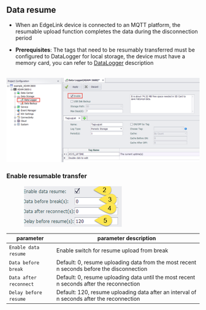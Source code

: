 ## Data resume

- When an EdgeLink device is connected to an MQTT platform, the resumable upload function completes the data during the disconnection period

- **Prerequisites**: The tags that need to be resumably transferred must be configured to DataLogger for local storage, the device must have a memory card, you can refer to [DataLogger](../../DataLogger/DataLogger.html) description

 &emsp;&emsp;&emsp; ![](DataLogger_enable.png)

### Enable resumable transfer

 &emsp;&emsp;&emsp; ![](resume_001.png)


| parameter |  parameter description                                                                                                                                 |
| ------------------ | -------------------------------------------------------------------------------------------------------------------------------|
|`Enable data resume`|Enable switch for resume upload from break                                                                                                                  |
|`Data before break`|Default: 0, resume uploading data from the most recent n seconds before the disconnection                                                                                                                  |
|`Data after reconnect`|Default: 0, resume uploading data until the most recent n seconds after the  reconnection                                                                                                |
|`Delay before resume`|Default: 120, resume uploading data after an interval of n seconds after the reconnection                                                   
